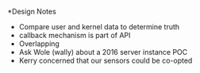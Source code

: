 *Design Notes
* Compare user and kernel data to determine truth
* callback mechanism is part of API
* Overlapping
* Ask Wole (wally) about a 2016 server instance POC
* Kerry concerned that our sensors could be co-opted

